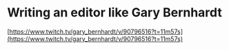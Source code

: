 Writing an editor like Gary Bernhardt
=====================================

[https://www.twitch.tv/gary_bernhardt/v/90796516?t=11m57s](https://www.twitch.tv/gary_bernhardt/v/90796516?t=11m57s)
